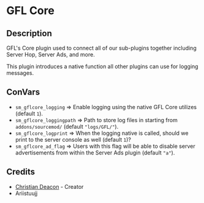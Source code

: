# GFL Core
## Description
GFL's Core plugin used to connect all of our sub-plugins together including Server Hop, Server Ads, and more.

This plugin introduces a native function all other plugins can use for logging messages.

## ConVars
* `sm_gflcore_logging` => Enable logging using the native GFL Core utilizes (default `1`).
* `sm_gflcore_loggingpath` => Path to store log files in starting from `addons/sourcemod/` (default `"logs/GFL/"`).
* `sm_gflcore_logprint` => When the logging native is called, should we print to the server console as well (default `1`)?
* `sm_gflcore_ad_flag` => Users with this flag will be able to disable server advertisements from within the Server Ads plugin (default `"a"`).

## Credits
* [Christian Deacon](https://www.linkedin.com/in/christian-deacon-902042186/) - Creator
* Ariistuujj